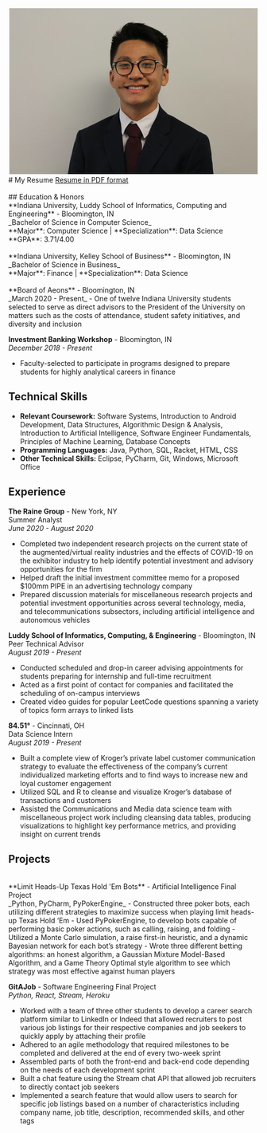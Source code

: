 <center>
  <img src = "res/Headshot.png" class= "center">
</center>
# My Resume
<a href="Resume - Jason Wang.pdf" download = "Resume of Jason Wang.pdf">
  Resume in PDF format
</a>
<br>
<br>
## Education & Honors
<br>
**Indiana University, Luddy School of Informatics, Computing and Engineering** - Bloomington, IN
<br>
_Bachelor of Science in Computer Science_ 
<br>
**Major**: Computer Science | **Specialization**: Data Science
<br>
**GPA**: 3.71/4.00
<br>
<br>
**Indiana University, Kelley School of Business** - Bloomington, IN
<br>
_Bachelor of Science in Business_ 
<br>
**Major**: Finance | **Specialization**: Data Science
<br>
<br>
**Board of Aeons** - Bloomington, IN
<br>
_March 2020 - Present_
- One of twelve Indiana University students selected to serve as direct advisors to the President of the University on matters such as the costs of attendance, student safety initiatives, and diversity and inclusion

**Investment Banking Workshop** - Bloomington, IN
<br>
_December 2018 - Present_
- Faculty-selected to participate in programs designed to prepare students for highly analytical careers in finance 

## Technical Skills
- **Relevant Coursework:** Software Systems, Introduction to Android Development, Data Structures, Algorithmic Design & Analysis, Introduction to Artificial Intelligence, Software Engineer Fundamentals, Principles of Machine Learning, Database Concepts
- **Programming Languages:** Java, Python, SQL, Racket, HTML, CSS
- **Other Technical Skills:** Eclipse, PyCharm, Git, Windows, Microsoft Office

## Experience
**The Raine Group** - New York, NY
<br>
Summer Analyst
<br>
_June 2020 - August 2020_
- Completed two independent research projects on the current state of the augmented/virtual reality industries and the effects of COVID-19 on the exhibitor industry to help identify potential investment and advisory opportunities for the firm
- Helped draft the initial investment committee memo for a proposed $100mm PIPE in an advertising technology company 
-	Prepared discussion materials for miscellaneous research projects and potential investment opportunities across several technology, media, and telecommunications subsectors, including artificial intelligence and autonomous vehicles

**Luddy School of Informatics, Computing, & Engineering** - Bloomington, IN
<br>
Peer Technical Advisor
<br>
_August 2019 - Present_
-	Conducted scheduled and drop-in career advising appointments for students preparing for internship and full-time recruitment 
-	Acted as a first point of contact for companies and facilitated the scheduling of on-campus interviews  
-	Created video guides for popular LeetCode questions spanning a variety of topics form arrays to linked lists

**84.51°** - Cincinnati, OH
<br>
Data Science Intern
<br>
_August 2019 - Present_
-	Built a complete view of Kroger’s private label customer communication strategy to evaluate the effectiveness of the company’s current individualized marketing efforts and to find ways to increase new and loyal customer engagement
-	Utilized SQL and R to cleanse and visualize Kroger’s database of transactions and customers
-	Assisted the Communications and Media data science team with miscellaneous project work including cleansing data tables, producing visualizations to highlight key performance metrics, and providing insight on current trends

## Projects
<br>
**Limit Heads-Up Texas Hold 'Em Bots** - Artificial Intelligence Final Project
<br>
_Python, PyCharm, PyPokerEngine_
-	Constructed three poker bots, each utilizing different strategies to maximize success when playing limit heads-up Texas Hold ‘Em
-	Used PyPokerEngine, to develop bots capable of performing basic poker actions, such as calling, raising, and folding
-	Utilized a Monte Carlo simulation, a raise first-in heuristic, and a dynamic Bayesian network for each bot’s strategy 
-	Wrote three different betting algorithms: an honest algorithm, a Gaussian Mixture Model-Based Algorithm, and a Game Theory Optimal style algorithm to see which strategy was most effective against human players

**GitAJob** - Software Engineering Final Project
<br>
_Python, React, Stream, Heroku_
-	Worked with a team of three other students to develop a career search platform similar to LinkedIn or Indeed that allowed recruiters to post various job listings for their respective companies and job seekers to quickly apply by attaching their profile
-	Adhered to an agile methodology that required milestones to be completed and delivered at the end of every two-week sprint
-	Assembled parts of both the front-end and back-end code depending on the needs of each development sprint
-	Built a chat feature using the Stream chat API that allowed job recruiters to directly contact job seekers 
-	Implemented a search feature that would allow users to search for specific job listings based on a number of characteristics including company name, job title, description, recommended skills, and other tags 
